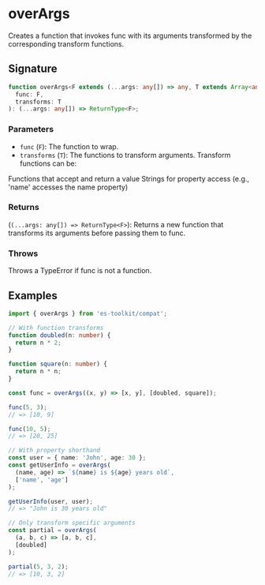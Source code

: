 # overArgs

Creates a function that invokes func with its arguments transformed by the corresponding transform functions.

## Signature

```typescript
function overArgs<F extends (...args: any[]) => any, T extends Array<any>(
  func: F,
  transforms: T
): (...args: any[]) => ReturnType<F>;
```

### Parameters

- `func` (`F`): The function to wrap.
- `transforms` (`T`): The functions to transform arguments. Transform functions can be:

Functions that accept and return a value
Strings for property access (e.g., 'name' accesses the name property)


### Returns
(`(...args: any[]) => ReturnType<F>`): Returns a new function that transforms its arguments before passing them to func.


### Throws

Throws a TypeError if func is not a function.

## Examples

```typescript
import { overArgs } from 'es-toolkit/compat';

// With function transforms
function doubled(n: number) {
  return n * 2;
}

function square(n: number) {
  return n * n;
}

const func = overArgs((x, y) => [x, y], [doubled, square]);

func(5, 3);
// => [10, 9]

func(10, 5);
// => [20, 25]

// With property shorthand
const user = { name: 'John', age: 30 };
const getUserInfo = overArgs(
  (name, age) => `${name} is ${age} years old`,
  ['name', 'age']
);

getUserInfo(user, user);
// => "John is 30 years old"

// Only transform specific arguments
const partial = overArgs(
  (a, b, c) => [a, b, c],
  [doubled]
);

partial(5, 3, 2);
// => [10, 3, 2]
```
